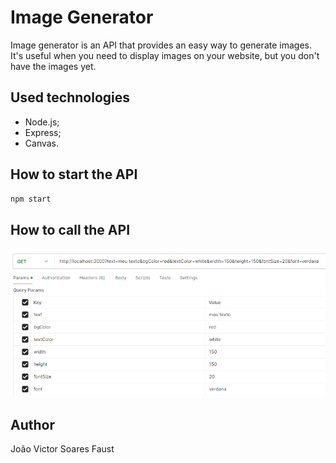 # Image Generator

Image generator is an API that provides an easy way to generate images. It's
useful when you need to display images on your website, but you don't have
the images yet.

## Used technologies

- Node.js;
- Express;
- Canvas.

## How to start the API

```bash
npm start
```

## How to call the API

![Api Call Example](./assets/api-call-example.png)

## Author

João Victor Soares Faust
